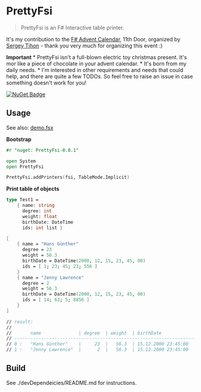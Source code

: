 # PrettyFsi

> PrettyFsi is an F# Interactive table printer.

It's my contribution to the [F# Advent Calendar](https://sergeytihon.com/fsadvent), 11th Door, organized by [Sergey Tihon](https://twitter.com/sergey_tihon) - thank you very much for organizing this event :)

**Important**
    * PrettyFsi isn't a full-blown electric toy christmas present. It's mor like a piece of chocolate in your advent calendar.
    * It's born from my daily needs.
    * I'm interested in other requirements and needs that could help, and there are quite a few TODOs. So feel free to raise an issue in case something doesn't work for you!

[![NuGet Badge](http://img.shields.io/nuget/v/PrettyFsi.svg?style=flat)](https://www.nuget.org/packages/PrettyFsi)

## Usage

See also: [demo.fsx](./demos/demo.fsx)

**Bootstrap**

```fsharp
#r "nuget: PrettyFsi-0.0.1"

open System
open PrettyFsi

PrettyFsi.addPrinters(fsi, TableMode.Implicit)
```

**Print table of objects**

```fsharp
type Test1 =
    { name: string
      degree: int
      weight: float
      birthDate: DateTime
      ids: int list }

[
    { name = "Hans Günther"
      degree = 23
      weight = 56.3
      birthDate = DateTime(2000, 12, 15, 23, 45, 00)
      ids = [ 1; 23; 45; 23; 556 ]
    }
    { name = "Jenny Lawrence"
      degree = 2
      weight = 56.3
      birthDate = DateTime(2000, 12, 15, 23, 45, 00)
      ids = [ 14; 63; 5; 8856 ]
    }
]

// result:
//
//       name              | degree  | weight  | birthDate            | ids                   | 
// ---------------------------------------------------------------------------------------------
// 0 :   "Hans Günther"    |     23  |   56.3  | 15.12.2000 23:45:00  | [1; 23; 45; 23; 556]  | 
// 1 :   "Jenny Lawrence"  |      2  |   56.3  | 15.12.2000 23:45:00  | [14; 63; 5; 8856]     | 

```

## Build

See ./devDependeicies/README.md for instructions.
